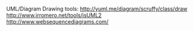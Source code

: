 UML/Diagram Drawing tools:
http://yuml.me/diagram/scruffy/class/draw
http://www.jrromero.net/tools/jsUML2
http://www.websequencediagrams.com/

